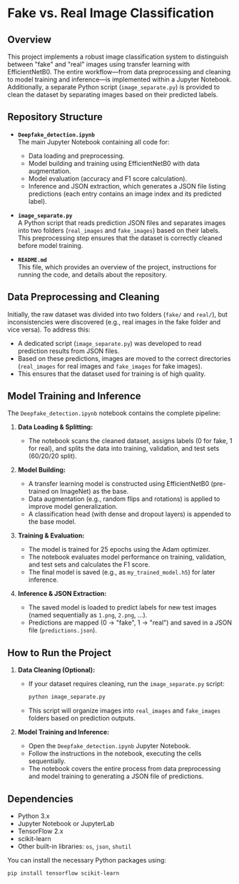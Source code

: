 # Fake vs. Real Image Classification

## Overview
This project implements a robust image classification system to distinguish between "fake" and "real" images using transfer learning with EfficientNetB0. The entire workflow—from data preprocessing and cleaning to model training and inference—is implemented within a Jupyter Notebook. Additionally, a separate Python script (`image_separate.py`) is provided to clean the dataset by separating images based on their predicted labels.

## Repository Structure
- **`Deepfake_detection.ipynb`**  
  The main Jupyter Notebook containing all code for:
  - Data loading and preprocessing.
  - Model building and training using EfficientNetB0 with data augmentation.
  - Model evaluation (accuracy and F1 score calculation).
  - Inference and JSON extraction, which generates a JSON file listing predictions (each entry contains an image index and its predicted label).
  
- **`image_separate.py`**  
  A Python script that reads prediction JSON files and separates images into two folders (`real_images` and `fake_images`) based on their labels. This preprocessing step ensures that the dataset is correctly cleaned before model training.

- **`README.md`**  
  This file, which provides an overview of the project, instructions for running the code, and details about the repository.

## Data Preprocessing and Cleaning
Initially, the raw dataset was divided into two folders (`fake/` and `real/`), but inconsistencies were discovered (e.g., real images in the fake folder and vice versa). To address this:
- A dedicated script (`image_separate.py`) was developed to read prediction results from JSON files.
- Based on these predictions, images are moved to the correct directories (`real_images` for real images and `fake_images` for fake images).
- This ensures that the dataset used for training is of high quality.

## Model Training and Inference
The `Deepfake_detection.ipynb` notebook contains the complete pipeline:
1. **Data Loading & Splitting:**  
   - The notebook scans the cleaned dataset, assigns labels (0 for fake, 1 for real), and splits the data into training, validation, and test sets (60/20/20 split).
   
2. **Model Building:**  
   - A transfer learning model is constructed using EfficientNetB0 (pre-trained on ImageNet) as the base.
   - Data augmentation (e.g., random flips and rotations) is applied to improve model generalization.
   - A classification head (with dense and dropout layers) is appended to the base model.

3. **Training & Evaluation:**  
   - The model is trained for 25 epochs using the Adam optimizer.
   - The notebook evaluates model performance on training, validation, and test sets and calculates the F1 score.
   - The final model is saved (e.g., as `my_trained_model.h5`) for later inference.

4. **Inference & JSON Extraction:**  
   - The saved model is loaded to predict labels for new test images (named sequentially as `1.png`, `2.png`, …).
   - Predictions are mapped (0 → "fake", 1 → "real") and saved in a JSON file (`predictions.json`).

## How to Run the Project

1. **Data Cleaning (Optional):**
   - If your dataset requires cleaning, run the `image_separate.py` script:
     ```bash
     python image_separate.py
     ```
   - This script will organize images into `real_images` and `fake_images` folders based on prediction outputs.

2. **Model Training and Inference:**
   - Open the `Deepfake_detection.ipynb` Jupyter Notebook.
   - Follow the instructions in the notebook, executing the cells sequentially.
   - The notebook covers the entire process from data preprocessing and model training to generating a JSON file of predictions.

## Dependencies
- Python 3.x
- Jupyter Notebook or JupyterLab
- TensorFlow 2.x
- scikit-learn
- Other built-in libraries: `os`, `json`, `shutil`

You can install the necessary Python packages using:
```bash
pip install tensorflow scikit-learn
